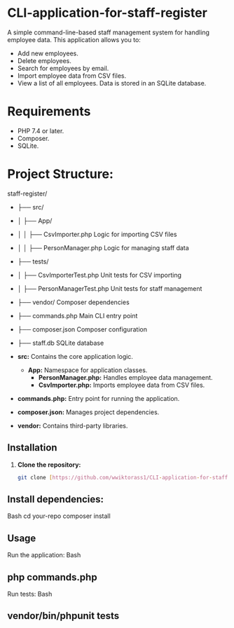 # CLI-application-for-staff-register

A simple command-line-based staff management system for handling employee data. This application allows you to:

* Add new employees.
* Delete employees.
* Search for employees by email.
* Import employee data from CSV files.
* View a list of all employees.
Data is stored in an SQLite database.


# Requirements
* PHP 7.4 or later.
* Composer.
* SQLite.


# Project Structure:
staff-register/
* ├── src/
* │   ├── App/
* │   │   ├── CsvImporter.php         Logic for importing CSV files
* │   │   ├── PersonManager.php       Logic for managing staff data
* ├── tests/
* │   ├── CsvImporterTest.php         Unit tests for CSV importing
* │   ├── PersonManagerTest.php       Unit tests for staff management
* ├── vendor/                         Composer dependencies
* ├── commands.php                    Main CLI entry point
* ├── composer.json                   Composer configuration
* ├── staff.db                        SQLite database


* **src:** Contains the core application logic.
  * **App:** Namespace for application classes.
    * **PersonManager.php:** Handles employee data management.
    * **CsvImporter.php:** Imports employee data from CSV files.
* **commands.php:** Entry point for running the application.
* **composer.json:** Manages project dependencies.
* **vendor:** Contains third-party libraries.

## Installation
1. **Clone the repository:**
   ```bash
   git clone [https://github.com/wwiktorass1/CLI-application-for-staff-register.git](https://github.comwwiktorass1/CLI-application-for-staff-register.git)


##   Install dependencies:
Bash
 cd your-repo
 composer install


## Usage
Run the application:
Bash
## php commands.php

Run tests:
Bash
## vendor/bin/phpunit tests
